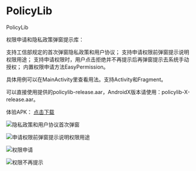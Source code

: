# PolicyLib
PolicyLib

权限申请和隐私政策弹窗提示库：

支持工信部规定的首次弹窗隐私政策和用户协议；
支持申请权限前弹窗提示说明权限用途；
支持申请权限时，用户点击拒绝并不再提示后再弹窗提示去系统手动授权；
内置权限申请方法EasyPermission。

具体用例可以在MainActivity里查看用法。支持Activity和Fragment。

可以直接使用提供的policylib-release.aar，AndroidX版本请使用：policylib-X-release.aar。

体验APK：
[点击下载](https://github.com/jaychou2012/PolicyLibDemo/blob/master/app-debug.apk?raw=true)

![隐私政策和用户协议首次弹窗](https://github.com/jaychou2012/PolicyLibDemo/blob/master/Screenshot_20191208-160231_PolicyLibDemo.jpg?raw=true)


![申请权限前弹窗提示说明权限用途](https://github.com/jaychou2012/PolicyLibDemo/blob/master/Screenshot_20191221-185304_PolicyLibDemo.jpg?raw=true)


![权限申请](https://github.com/jaychou2012/PolicyLibDemo/blob/master/Screenshot_20191208-160310_Package%20installer.jpg?raw=true)

![权限不再提示](https://github.com/jaychou2012/PolicyLibDemo/blob/master/Screenshot_20191221-185419_PolicyLibDemo.jpg?raw=true)





